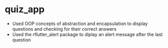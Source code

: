 # quiz_app
* Used OOP concepts of abstraction and encapsulation to display questions and checking for their correct answers
 * Used the rflutter_alert package to diplay an alert message after the last question 
